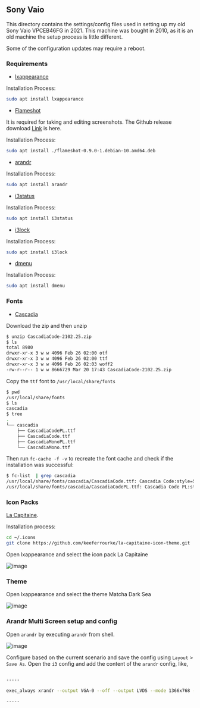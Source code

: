 ## Sony Vaio
This directory contains the settings/config files used in setting up my old Sony Vaio VPCEB46FG in 2021. This machine was bought in 2010, as it is an old machine the
setup process is little different.

Some of the configuration updates may require a reboot.

### Requirements
- [lxappearance](https://wiki.lxde.org/en/LXAppearance)

Installation Process:
```bash
sudo apt install lxappearance
```

- [Flameshot](https://github.com/flameshot-org/flameshot)

It is required for taking and editing screenshots. The Github release download [Link](https://github.com/flameshot-org/flameshot/releases/tag/v0.9.0) is here.

Installation Process:
```bash
sudo apt install ./flameshot-0.9.0-1.debian-10.amd64.deb
```

- [arandr](https://archlinux.org/packages/community/any/arandr/)

Installation Process:
```bash
sudo apt install arandr
```

- [i3status](https://i3wm.org/docs/i3status.html)

Installation Process:
```bash
sudo apt install i3status
```

- [i3lock](https://github.com/i3/i3lock)

Installation Process:
```bash
sudo apt install i3lock
```


- [dmenu](https://tools.suckless.org/dmenu/)

Installation Process:
```bash
sudo apt install dmenu
```


### Fonts

- [Cascadia](https://github.com/microsoft/cascadia-code/releases)

Download the zip and then unzip
```bash
$ unzip CascadiaCode-2102.25.zip
$ ls
total 8980
drwxr-xr-x 3 w w 4096 Feb 26 02:00 otf
drwxr-xr-x 3 w w 4096 Feb 26 02:00 ttf
drwxr-xr-x 3 w w 4096 Feb 26 02:03 woff2
-rw-r--r-- 1 w w 8666729 Mar 20 17:43 CascadiaCode-2102.25.zip
```

Copy the `ttf` font to `/usr/local/share/fonts`
```bash
$ pwd
/usr/local/share/fonts
$ ls
cascadia
$ tree
.
└── cascadia
    ├── CascadiaCodePL.ttf
    ├── CascadiaCode.ttf
    ├── CascadiaMonoPL.ttf
    └── CascadiaMono.ttf

```

Then run `fc-cache -f -v` to recreate the font cache and check if the installation was successful:
```bash
$ fc-list  | grep cascadia
/usr/local/share/fonts/cascadia/CascadiaCode.ttf: Cascadia Code:style=SemiBold
/usr/local/share/fonts/cascadia/CascadiaCodePL.ttf: Cascadia Code PL:style=Bold
```


### Icon Packs
[La Capitaine](https://github.com/keeferrourke/la-capitaine-icon-theme/).

Installation process:

```bash
cd ~/.icons
git clone https://github.com/keeferrourke/la-capitaine-icon-theme.git
```
Open lxappearance and select the icon pack La Capitaine

![image](https://user-images.githubusercontent.com/4998915/111870446-d0797b00-89aa-11eb-8698-3eae2516edda.png)

### Theme

Open lxappearance and select the theme Matcha Dark Sea

![image](https://user-images.githubusercontent.com/4998915/111870471-f272fd80-89aa-11eb-8cc6-493c0b4ba816.png)


### Arandr Multi Screen setup and config

Open `arandr` by executing `arandr` from shell.

![image](https://user-images.githubusercontent.com/4998915/111871257-f7d24700-89ae-11eb-845c-edc54517ab1c.png)

Configure based on the current scenario and save the config using `Layout` > `Save As`.
Open the `i3` config and add the content of the `arandr` config, like,
```bash

-----

exec_always xrandr --output VGA-0 --off --output LVDS --mode 1366x768 --pos 0x1080 --rotate normal --output HDMI-0 --primary --mode 1920x1080 --pos 0x0 --rotate normal

-----

```

